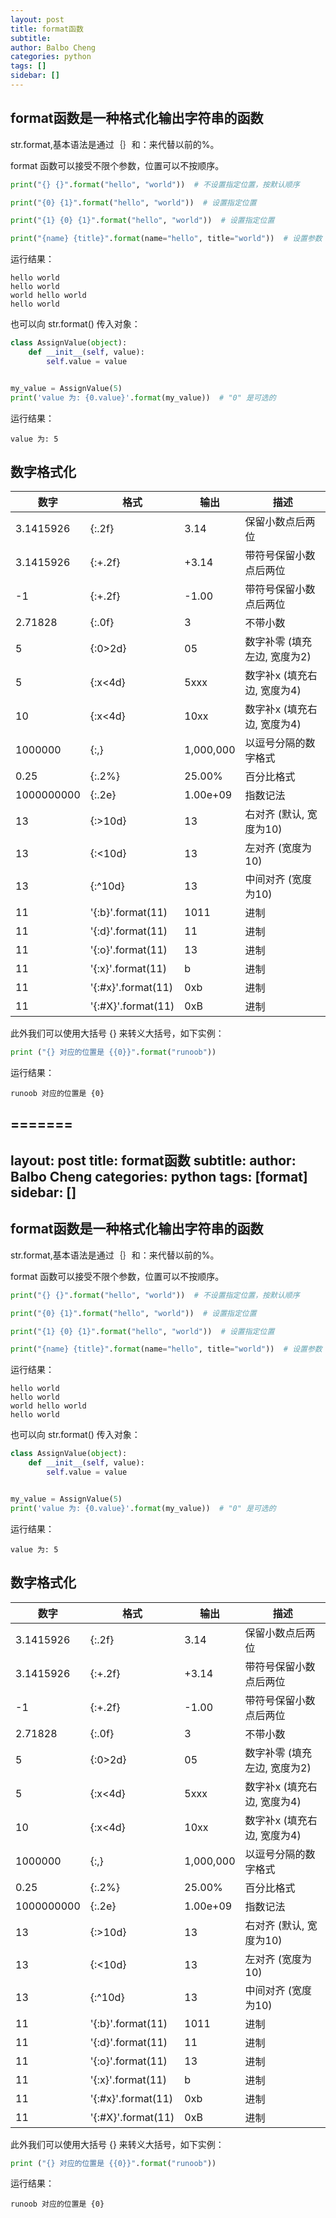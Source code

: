```yaml
---
layout: post
title: format函数
subtitle: 
author: Balbo Cheng
categories: python
tags: []
sidebar: []
---
```


## format函数是一种格式化输出字符串的函数
str.format,基本语法是通过｛｝和：来代替以前的%。

format 函数可以接受不限个参数，位置可以不按顺序。
```python
print("{} {}".format("hello", "world"))  # 不设置指定位置，按默认顺序

print("{0} {1}".format("hello", "world"))  # 设置指定位置

print("{1} {0} {1}".format("hello", "world"))  # 设置指定位置

print("{name} {title}".format(name="hello", title="world"))  # 设置参数
```
运行结果：
```
hello world
hello world
world hello world
hello world
```
也可以向 str.format() 传入对象：
```python
class AssignValue(object):
    def __init__(self, value):
        self.value = value


my_value = AssignValue(5)
print('value 为: {0.value}'.format(my_value))  # "0" 是可选的

```
运行结果：
```
value 为: 5
```
## 数字格式化
| 数字 | 格式 | 输出 | 描述 |
| ---- | ---- | ---- | ---- |
| 3.1415926 | \{:.2f} | 3.14 | 保留小数点后两位 |
| 3.1415926 |\{:+.2f} | +3.14 | 带符号保留小数点后两位 |
| -1 |  \{:+.2f} | -1.00 | 带符号保留小数点后两位 |
| 2.71828 | \{:.0f} | 3 | 不带小数 |
| 5 | \{:0>2d} | 05 | 数字补零 (填充左边, 宽度为2) |
| 5 | \{:x<4d} | 5xxx | 数字补x (填充右边, 宽度为4) |
| 10 | \{:x<4d} | 10xx | 数字补x (填充右边, 宽度为4) |
| 1000000 | \{:,} | 1,000,000 | 以逗号分隔的数字格式  |
| 0.25 | \{:.2%} | 25.00% | 百分比格式 |
| 1000000000 | \{:.2e} | 1.00e+09 | 指数记法 |
| 13 | \{:>10d} |        13 | 右对齐 (默认, 宽度为10) |
| 13 | \{:<10d} |13 | 左对齐 (宽度为10) |
| 13 | \{:^10d} |    13     | 中间对齐 (宽度为10) |
| 11 | '\{:b}'.format(11) | 1011 | 进制 |
| 11 | '\{:d}'.format(11) | 11 | 进制 |
| 11 | '\{:o}'.format(11) | 13 | 进制 |
| 11 | '\{:x}'.format(11) | b | 进制 |
| 11 | '\{:#x}'.format(11) | 0xb | 进制 |
| 11 | '\{:#X}'.format(11) | 0xB | 进制 |

此外我们可以使用大括号 {} 来转义大括号，如下实例：
```python
print ("{} 对应的位置是 {{0}}".format("runoob"))
```
运行结果：
```
runoob 对应的位置是 {0}
```
=======
---
layout: post
title: format函数
subtitle: 
author: Balbo Cheng
categories: python
tags: [format]
sidebar: []
---

## format函数是一种格式化输出字符串的函数
str.format,基本语法是通过｛｝和：来代替以前的%。

format 函数可以接受不限个参数，位置可以不按顺序。
```python
print("{} {}".format("hello", "world"))  # 不设置指定位置，按默认顺序

print("{0} {1}".format("hello", "world"))  # 设置指定位置

print("{1} {0} {1}".format("hello", "world"))  # 设置指定位置

print("{name} {title}".format(name="hello", title="world"))  # 设置参数
```
运行结果：
```
hello world
hello world
world hello world
hello world
```
也可以向 str.format() 传入对象：
```python
class AssignValue(object):
    def __init__(self, value):
        self.value = value


my_value = AssignValue(5)
print('value 为: {0.value}'.format(my_value))  # "0" 是可选的

```
运行结果：
```
value 为: 5
```
## 数字格式化
| 数字 | 格式 | 输出 | 描述 |
| ---- | ---- | ---- | ---- |
| 3.1415926 | \{:.2f} | 3.14 | 保留小数点后两位 |
| 3.1415926 |\{:+.2f} | +3.14 | 带符号保留小数点后两位 |
| -1 |  \{:+.2f} | -1.00 | 带符号保留小数点后两位 |
| 2.71828 | \{:.0f} | 3 | 不带小数 |
| 5 | \{:0>2d} | 05 | 数字补零 (填充左边, 宽度为2) |
| 5 | \{:x<4d} | 5xxx | 数字补x (填充右边, 宽度为4) |
| 10 | \{:x<4d} | 10xx | 数字补x (填充右边, 宽度为4) |
| 1000000 | \{:,} | 1,000,000 | 以逗号分隔的数字格式  |
| 0.25 | \{:.2%} | 25.00% | 百分比格式 |
| 1000000000 | \{:.2e} | 1.00e+09 | 指数记法 |
| 13 | \{:>10d} |        13 | 右对齐 (默认, 宽度为10) |
| 13 | \{:<10d} |13 | 左对齐 (宽度为10) |
| 13 | \{:^10d} |    13     | 中间对齐 (宽度为10) |
| 11 | '\{:b}'.format(11) | 1011 | 进制 |
| 11 | '\{:d}'.format(11) | 11 | 进制 |
| 11 | '\{:o}'.format(11) | 13 | 进制 |
| 11 | '\{:x}'.format(11) | b | 进制 |
| 11 | '\{:#x}'.format(11) | 0xb | 进制 |
| 11 | '\{:#X}'.format(11) | 0xB | 进制 |

此外我们可以使用大括号 {} 来转义大括号，如下实例：
```python
print ("{} 对应的位置是 {{0}}".format("runoob"))
```
运行结果：
```
runoob 对应的位置是 {0}
```
